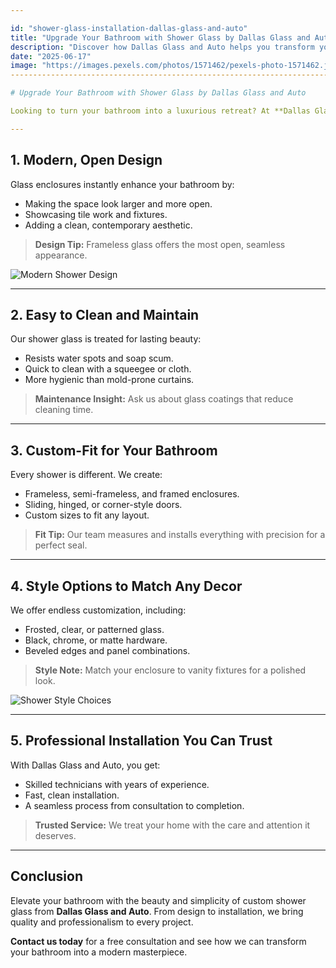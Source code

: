 ```yaml
---

id: "shower-glass-installation-dallas-glass-and-auto"
title: "Upgrade Your Bathroom with Shower Glass by Dallas Glass and Auto"
description: "Discover how Dallas Glass and Auto helps you transform your bathroom with elegant, durable, and low-maintenance shower glass enclosures—customized to fit your space and style."
date: "2025-06-17"
image: "https://images.pexels.com/photos/1571462/pexels-photo-1571462.jpeg"
-----------------------------------------------------------------------------------------------------------------------------------------------------------------------------------------------------------------------------------------------

# Upgrade Your Bathroom with Shower Glass by Dallas Glass and Auto

Looking to turn your bathroom into a luxurious retreat? At **Dallas Glass and Auto**, we specialize in sleek, modern **shower glass enclosures** that elevate your bathroom’s beauty, function, and value.

---
```


## 1. **Modern, Open Design**

Glass enclosures instantly enhance your bathroom by:

* Making the space look larger and more open.
* Showcasing tile work and fixtures.
* Adding a clean, contemporary aesthetic.

> **Design Tip:** Frameless glass offers the most open, seamless appearance.

![Modern Shower Design](https://images.pexels.com/photos/3655253/pexels-photo-3655253.jpeg)

---

## 2. **Easy to Clean and Maintain**

Our shower glass is treated for lasting beauty:

* Resists water spots and soap scum.
* Quick to clean with a squeegee or cloth.
* More hygienic than mold-prone curtains.

> **Maintenance Insight:** Ask us about glass coatings that reduce cleaning time.


---

## 3. **Custom-Fit for Your Bathroom**

Every shower is different. We create:

* Frameless, semi-frameless, and framed enclosures.
* Sliding, hinged, or corner-style doors.
* Custom sizes to fit any layout.

> **Fit Tip:** Our team measures and installs everything with precision for a perfect seal.


---

## 4. **Style Options to Match Any Decor**

We offer endless customization, including:

* Frosted, clear, or patterned glass.
* Black, chrome, or matte hardware.
* Beveled edges and panel combinations.

> **Style Note:** Match your enclosure to vanity fixtures for a polished look.

![Shower Style Choices](https://images.pexels.com/photos/6436770/pexels-photo-6436770.jpeg)

---

## 5. **Professional Installation You Can Trust**

With Dallas Glass and Auto, you get:

* Skilled technicians with years of experience.
* Fast, clean installation.
* A seamless process from consultation to completion.

> **Trusted Service:** We treat your home with the care and attention it deserves.


---

## Conclusion

Elevate your bathroom with the beauty and simplicity of custom shower glass from **Dallas Glass and Auto**. From design to installation, we bring quality and professionalism to every project.

**Contact us today** for a free consultation and see how we can transform your bathroom into a modern masterpiece.
